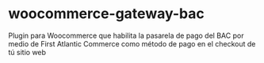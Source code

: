 # woocommerce-gateway-bac
Plugin para Woocommerce que habilita la pasarela de pago del BAC por medio de First Atlantic Commerce como método de pago en el checkout de tú sitio web
